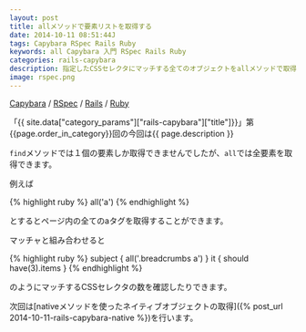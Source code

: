 ```yaml
---
layout: post
title: allメソッドで要素リストを取得する
date: 2014-10-11 08:51:44J
tags: Capybara RSpec Rails Ruby
keywords: all Capybara 入門 RSpec Rails Ruby
categories: rails-capybara
description: 指定したCSSセレクタにマッチする全てのオブジェクトをallメソッドで取得します。
image: rspec.png
---
```

[Capybara](/tags/capybara/) / [RSpec](/tags/rspec/) / [Rails](/tags/rails/) / [Ruby](/tags/ruby/)

「{{ site.data["category_params"]["rails-capybara"]["title"]}}」第{{page.order_in_category}}回の今回は{{ page.description }}

`find`メソッドでは１個の要素しか取得できませんでしたが、`all`では全要素を取得できます。

例えば

{% highlight ruby %}
all('a')
{% endhighlight %}

とするとページ内の全てのaタグを取得することができます。

マッチャと組み合わせると

{% highlight ruby %}
subject { all('.breadcrumbs a') }
it { should have(3).items }
{% endhighlight %}

のようにマッチするCSSセレクタの数を確認したりできます。

次回は[nativeメソッドを使ったネイティブオブジェクトの取得]({% post_url 2014-10-11-rails-capybara-native %})を行います。
